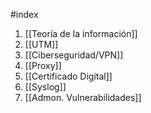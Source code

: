 #index 
1. [[Teoría de la información]]
2. [[UTM]]
3. [[Ciberseguridad/VPN]]
4. [[Proxy]]
5. [[Certificado Digital]]
6. [[Syslog]]
7. [[Admon. Vulnerabilidades]]